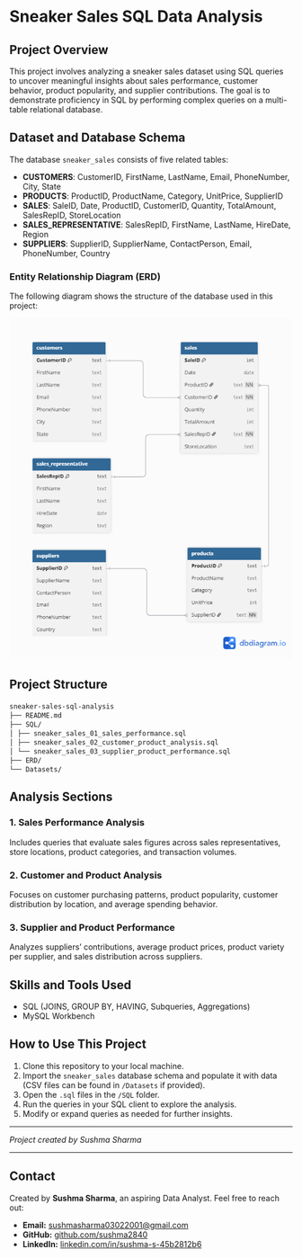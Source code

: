 # Sneaker Sales SQL Data Analysis

## Project Overview
This project involves analyzing a sneaker sales dataset using SQL queries to uncover meaningful insights about sales performance, customer behavior, product popularity, and supplier contributions. The goal is to demonstrate proficiency in SQL by performing complex queries on a multi-table relational database.

## Dataset and Database Schema
The database `sneaker_sales` consists of five related tables:

- **CUSTOMERS**: CustomerID, FirstName, LastName, Email, PhoneNumber, City, State  
- **PRODUCTS**: ProductID, ProductName, Category, UnitPrice, SupplierID  
- **SALES**: SaleID, Date, ProductID, CustomerID, Quantity, TotalAmount, SalesRepID, StoreLocation  
- **SALES_REPRESENTATIVE**: SalesRepID, FirstName, LastName, HireDate, Region  
- **SUPPLIERS**: SupplierID, SupplierName, ContactPerson, Email, PhoneNumber, Country

### Entity Relationship Diagram (ERD)

The following diagram shows the structure of the database used in this project:

![ERD Diagram](ERD/sneaker_sales_erd.png)

## Project Structure
```
sneaker-sales-sql-analysis
├── README.md
├── SQL/
│ ├── sneaker_sales_01_sales_performance.sql
│ ├── sneaker_sales_02_customer_product_analysis.sql
│ └── sneaker_sales_03_supplier_product_performance.sql
├── ERD/
└── Datasets/
```

## Analysis Sections

### 1. Sales Performance Analysis
Includes queries that evaluate sales figures across sales representatives, store locations, product categories, and transaction volumes.

### 2. Customer and Product Analysis
Focuses on customer purchasing patterns, product popularity, customer distribution by location, and average spending behavior.

### 3. Supplier and Product Performance
Analyzes suppliers’ contributions, average product prices, product variety per supplier, and sales distribution across suppliers.

## Skills and Tools Used
- SQL (JOINS, GROUP BY, HAVING, Subqueries, Aggregations)  
- MySQL Workbench

## How to Use This Project
1. Clone this repository to your local machine.
2. Import the `sneaker_sales` database schema and populate it with data (CSV files can be found in `/Datasets` if provided).
3. Open the `.sql` files in the `/SQL` folder.
4. Run the queries in your SQL client to explore the analysis.
5. Modify or expand queries as needed for further insights.

---

*Project created by Sushma Sharma*

---

## Contact

Created by **Sushma Sharma**, an aspiring Data Analyst. Feel free to reach out:

- **Email:** [sushmasharma03022001@gmail.com](mailto:sushmasharma03022001@gmail.com)  
- **GitHub:** [github.com/sushma2840](https://github.com/sushma2840)  
- **LinkedIn:** [linkedin.com/in/sushma-s-45b2812b6](https://www.linkedin.com/in/sushma-s-45b2812b6)

